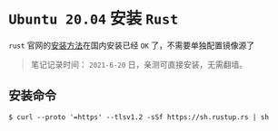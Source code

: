 # `Ubuntu 20.04` 安装 `Rust`

`rust` 官网的[安装方法](https://www.rust-lang.org/tools/install)在国内安装已经 `OK` 了，不需要单独配置镜像源了

> 笔记记录时间： `2021-6-20` 日，亲测可直接安装，无需翻墙。

## 安装命令

```shell
$ curl --proto '=https' --tlsv1.2 -sSf https://sh.rustup.rs | sh
```

